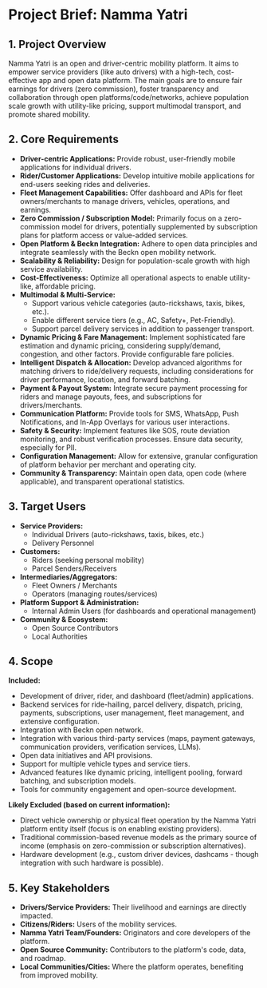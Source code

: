 # Project Brief: Namma Yatri

## 1. Project Overview
Namma Yatri is an open and driver-centric mobility platform. It aims to empower service providers (like auto drivers) with a high-tech, cost-effective app and open data platform. The main goals are to ensure fair earnings for drivers (zero commission), foster transparency and collaboration through open platforms/code/networks, achieve population scale growth with utility-like pricing, support multimodal transport, and promote shared mobility.

## 2. Core Requirements
-   **Driver-centric Applications:** Provide robust, user-friendly mobile applications for individual drivers.
-   **Rider/Customer Applications:** Develop intuitive mobile applications for end-users seeking rides and deliveries.
-   **Fleet Management Capabilities:** Offer dashboard and APIs for fleet owners/merchants to manage drivers, vehicles, operations, and earnings.
-   **Zero Commission / Subscription Model:** Primarily focus on a zero-commission model for drivers, potentially supplemented by subscription plans for platform access or value-added services.
-   **Open Platform & Beckn Integration:** Adhere to open data principles and integrate seamlessly with the Beckn open mobility network.
-   **Scalability & Reliability:** Design for population-scale growth with high service availability.
-   **Cost-Effectiveness:** Optimize all operational aspects to enable utility-like, affordable pricing.
-   **Multimodal & Multi-Service:**
    -   Support various vehicle categories (auto-rickshaws, taxis, bikes, etc.).
    -   Enable different service tiers (e.g., AC, Safety+, Pet-Friendly).
    -   Support parcel delivery services in addition to passenger transport.
-   **Dynamic Pricing & Fare Management:** Implement sophisticated fare estimation and dynamic pricing, considering supply/demand, congestion, and other factors. Provide configurable fare policies.
-   **Intelligent Dispatch & Allocation:** Develop advanced algorithms for matching drivers to ride/delivery requests, including considerations for driver performance, location, and forward batching.
-   **Payment & Payout System:** Integrate secure payment processing for riders and manage payouts, fees, and subscriptions for drivers/merchants.
-   **Communication Platform:** Provide tools for SMS, WhatsApp, Push Notifications, and In-App Overlays for various user interactions.
-   **Safety & Security:** Implement features like SOS, route deviation monitoring, and robust verification processes. Ensure data security, especially for PII.
-   **Configuration Management:** Allow for extensive, granular configuration of platform behavior per merchant and operating city.
-   **Community & Transparency:** Maintain open data, open code (where applicable), and transparent operational statistics.

## 3. Target Users
-   **Service Providers:**
    -   Individual Drivers (auto-rickshaws, taxis, bikes, etc.)
    -   Delivery Personnel
-   **Customers:**
    -   Riders (seeking personal mobility)
    -   Parcel Senders/Receivers
-   **Intermediaries/Aggregators:**
    -   Fleet Owners / Merchants
    -   Operators (managing routes/services)
-   **Platform Support & Administration:**
    -   Internal Admin Users (for dashboards and operational management)
-   **Community & Ecosystem:**
    -   Open Source Contributors
    -   Local Authorities

## 4. Scope
**Included:**
-   Development of driver, rider, and dashboard (fleet/admin) applications.
-   Backend services for ride-hailing, parcel delivery, dispatch, pricing, payments, subscriptions, user management, fleet management, and extensive configuration.
-   Integration with Beckn open network.
-   Integration with various third-party services (maps, payment gateways, communication providers, verification services, LLMs).
-   Open data initiatives and API provisions.
-   Support for multiple vehicle types and service tiers.
-   Advanced features like dynamic pricing, intelligent pooling, forward batching, and subscription models.
-   Tools for community engagement and open-source development.

**Likely Excluded (based on current information):**
-   Direct vehicle ownership or physical fleet operation by the Namma Yatri platform entity itself (focus is on enabling existing providers).
-   Traditional commission-based revenue models as the primary source of income (emphasis on zero-commission or subscription alternatives).
-   Hardware development (e.g., custom driver devices, dashcams - though integration with such hardware is possible).

## 5. Key Stakeholders
- **Drivers/Service Providers:** Their livelihood and earnings are directly impacted.
- **Citizens/Riders:** Users of the mobility services.
- **Namma Yatri Team/Founders:** Originators and core developers of the platform.
- **Open Source Community:** Contributors to the platform's code, data, and roadmap.
- **Local Communities/Cities:** Where the platform operates, benefiting from improved mobility.
